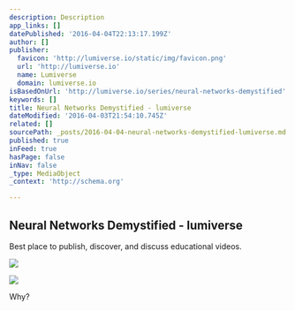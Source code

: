 ```yaml
---
description: Description
app_links: []
datePublished: '2016-04-04T22:13:17.199Z'
author: []
publisher:
  favicon: 'http://lumiverse.io/static/img/favicon.png'
  url: 'http://lumiverse.io'
  name: Lumiverse
  domain: lumiverse.io
isBasedOnUrl: 'http://lumiverse.io/series/neural-networks-demystified'
keywords: []
title: Neural Networks Demystified - lumiverse
dateModified: '2016-04-03T21:54:10.745Z'
related: []
sourcePath: _posts/2016-04-04-neural-networks-demystified-lumiverse.md
published: true
inFeed: true
hasPage: false
inNav: false
_type: MediaObject
_context: 'http://schema.org'

---
```

<article style=""><h1>Neural Networks Demystified - lumiverse</h1><p>Best place to publish, discover, and discuss educational videos.</p><img src="http://lumiverse.io/static/img/lumiverse2.png" /></article>

![](https://the-grid-user-content.s3-us-west-2.amazonaws.com/edf06bcd-da82-4783-9eab-e67e5daa0950.jpg)

Why?